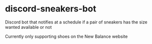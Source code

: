 # discord-sneakers-bot


Discord bot that notifies at a schedule if a pair of sneakers has the size wanted available or not

Currently only supporting shoes on the New Balance website
